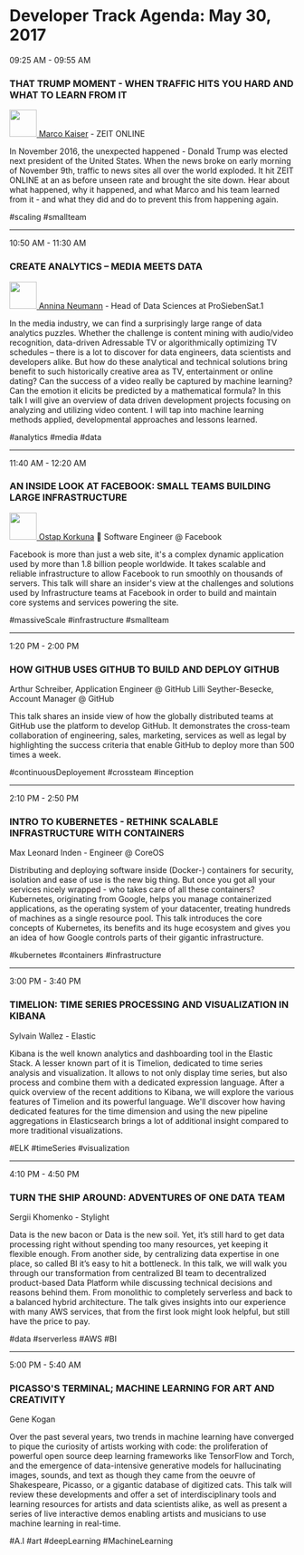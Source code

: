 # Developer Track Agenda: May 30, 2017
09:25 AM - 09:55 AM
### THAT TRUMP MOMENT - WHEN TRAFFIC HITS YOU HARD AND WHAT TO LEARN FROM IT
[<img src="http://daho.am/wp-content/uploads/2017/03/kaiser-marco-blau-937x937.jpg" width="48"> Marco Kaiser](http://daho.am/speaker/marco-kaiser/) - ZEIT ONLINE

In November 2016, the unexpected happened - Donald Trump was elected next president of the United States. When the news broke on early morning of November 9th, traffic to news sites all over the world exploded. It hit ZEIT ONLINE at an as before unseen rate and brought the site down. Hear about what happened, why it happened, and what Marco and his team learned from it - and what they did and do to prevent this from happening again.

#scaling #smallteam

----------------

10:50 AM - 11:30 AM
### CREATE ANALYTICS – MEDIA MEETS DATA
[<img src="http://daho.am/wp-content/uploads/2017/04/aninna.png" width="48"> Annina Neumann](http://daho.am/speaker/annina-neumann/) - Head of Data Sciences at ProSiebenSat.1

In the media industry, we can find a surprisingly large range of data analytics puzzles. Whether the challenge is content mining with audio/video recognition, data-driven Adressable TV or algorithmically optimizing TV schedules – there is a lot to discover for data engineers, data scientists and developers alike. But how do these analytical and technical solutions bring benefit to such historically creative area as TV, entertainment or online dating? Can the success of a video really be captured by machine learning? Can the emotion it elicits be predicted by a mathematical formula? In this talk I will give an overview of data driven development projects focusing on analyzing and utilizing video content. I will tap into machine learning methods applied, developmental approaches and lessons learned.

#analytics   #media   #data

----------------

11:40 AM - 12:20 AM
### AN INSIDE LOOK AT FACEBOOK: SMALL TEAMS BUILDING LARGE INFRASTRUCTURE
[<img src="http://daho.am/wp-content/uploads/2017/04/ostap-300x300.png" width="48"> Ostap Korkuna](http://daho.am/speaker/ostap-korkuna/)
🤖 Software Engineer @ Facebook


Facebook is more than just a web site, it's a complex dynamic application used by more than 1.8 billion people worldwide. It takes scalable and reliable infrastructure to allow Facebook to run smoothly on thousands of servers. This talk will share an insider's view at the challenges and solutions used by Infrastructure teams at Facebook in order to build and maintain core systems and services powering the site.

#massiveScale   #infrastructure   #smallteam

----------------

1:20 PM - 2:00 PM
### HOW GITHUB USES GITHUB TO BUILD AND DEPLOY GITHUB
Arthur Schreiber, Application Engineer @ GitHub
Lilli Seyther-Besecke, Account Manager @ GitHub

This talk shares an inside view of how the globally distributed teams at GitHub use the platform to develop GitHub. It demonstrates the cross-team collaboration of engineering, sales, marketing, services as well as legal by highlighting the success criteria that enable GitHub to deploy more than 500 times a week.

#continuousDeployement   #crossteam   #inception

----------------

2:10 PM - 2:50 PM
### INTRO TO KUBERNETES - RETHINK SCALABLE INFRASTRUCTURE WITH CONTAINERS
Max Leonard Inden - Engineer @ CoreOS

Distributing and deploying software inside (Docker-) containers for security, isolation and ease of use is the new big thing. But once you got all your services nicely wrapped - who takes care of all these containers? Kubernetes, originating from Google, helps you manage containerized applications, as the operating system of your datacenter, treating hundreds of machines as a single resource pool. This talk introduces the core concepts of Kubernetes, its benefits and its huge ecosystem and gives you an idea of how Google controls parts of their gigantic infrastructure.

#kubernetes   #containers   #infrastructure

----------------

3:00 PM - 3:40 PM
### TIMELION: TIME SERIES PROCESSING AND VISUALIZATION IN KIBANA
Sylvain Wallez - Elastic

Kibana is the well known analytics and dashboarding tool in the Elastic Stack. A lesser known part of it is Timelion, dedicated to time series analysis and visualization. It allows to not only display time series, but also process and combine them with a dedicated expression language. After a quick overview of the recent additions to Kibana, we will explore the various features of Timelion and its powerful language. We'll discover how having dedicated features for the time dimension and using the new pipeline aggregations in Elasticsearch brings a lot of additional insight compared to more traditional visualizations.

#ELK   #timeSeries   #visualization

----------------

4:10 PM - 4:50 PM

### TURN THE SHIP AROUND: ADVENTURES OF ONE DATA TEAM
Sergii Khomenko - Stylight

Data is the new bacon or Data is the new soil. Yet, it’s still hard to get data processing right without spending too many resources, yet keeping it flexible enough. From another side, by centralizing data expertise in one place, so called BI it’s easy to hit a bottleneck. In this talk, we will walk you through our transformation from centralized BI team to decentralized product-based Data Platform while discussing technical decisions and reasons behind them. From monolithic to completely serverless and back to a balanced hybrid architecture. The talk gives insights into our experience with many AWS services, that from the first look might look helpful, but still have the price to pay.

#data   #serverless   #AWS   #BI

----------------

5:00 PM - 5:40 AM

### PICASSO'S TERMINAL; MACHINE LEARNING FOR ART AND CREATIVITY
Gene Kogan

Over the past several years, two trends in machine learning have converged to pique the curiosity of artists working with code: the proliferation of powerful open source deep learning frameworks like TensorFlow and Torch, and the emergence of data-intensive generative models for hallucinating images, sounds, and text as though they came from the oeuvre of Shakespeare, Picasso, or a gigantic database of digitized cats. This talk will review these developments and offer a set of interdisciplinary tools and learning resources for artists and data scientists alike, as well as present a series of live interactive demos enabling artists and musicians to use machine learning in real-time.

#A.I   #art   #deepLearning   #MachineLearning

